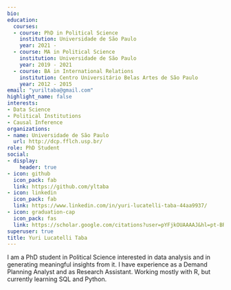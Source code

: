 ```yaml
---
bio:
education:
  courses:
  - course: PhD in Political Science
    institution: Universidade de São Paulo
    year: 2021 -
  - course: MA in Political Science
    institution: Universidade de São Paulo
    year: 2019 - 2021
  - course: BA in International Relations
    institution: Centro Universitário Belas Artes de São Paulo
    year: 2012 - 2015
email: "yuriltaba@gmail.com"
highlight_name: false
interests:
- Data Science
- Political Institutions
- Causal Inference
organizations:
- name: Universidade de São Paulo
  url: http://dcp.fflch.usp.br/
role: PhD Student
social:
- display:
    header: true
- icon: github
  icon_pack: fab
  link: https://github.com/yltaba
- icon: linkedin
  icon_pack: fab
  link: https://www.linkedin.com/in/yuri-lucatelli-taba-44aa9937/
- icon: graduation-cap
  icon_pack: fas
  link: https://scholar.google.com/citations?user=pYFjkOUAAAAJ&hl=pt-BR
superuser: true
title: Yuri Lucatelli Taba
---
```


I am a PhD student in Political Science interested in data analysis and in generating meaningful insights from it. I have experience as a Demand Planning Analyst and as Research Assistant. Working mostly with R, but currently learning SQL and Python.


